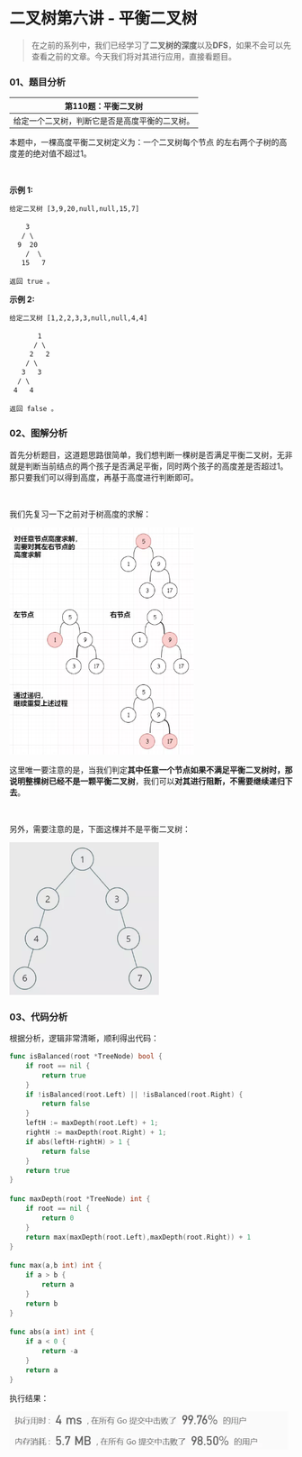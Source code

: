 # 二叉树第六讲 - 平衡二叉树

> 在之前的系列中，我们已经学习了**二叉树的深度**以及**DFS**，如果不会可以先查看之前的文章。今天我们将对其进行应用，直接看题目。

### 01、题目分析

| 第110题：平衡二叉树                            |
| ---------------------------------------------- |
| 给定一个二叉树，判断它是否是高度平衡的二叉树。 |

本题中，一棵高度平衡二叉树定义为：一个二叉树每个节点 的左右两个子树的高度差的绝对值不超过1。

<br/>

**示例 1:**

```
给定二叉树 [3,9,20,null,null,15,7]

    3
   / \
  9  20
    /  \
   15   7 

返回 true 。
```

**示例 2:**

```
给定二叉树 [1,2,2,3,3,null,null,4,4]

       1
      / \
     2   2
    / \
   3   3
  / \
 4   4
 
返回 false 。
```

### 02、图解分析

首先分析题目，这道题思路很简单，我们想判断一棵树是否满足平衡二叉树，无非就是判断当前结点的两个孩子是否满足平衡，同时两个孩子的高度差是否超过1。那只要我们可以得到高度，再基于高度进行判断即可。

<br/>

我们先复习一下之前对于树高度的求解：

<img src="406/1.jpg" alt="img" style="zoom: 67%;" />

这里唯一要注意的是，当我们判定**其中任意一个节点如果不满足平衡二叉树时，那说明整棵树已经不是一颗平衡二叉树**，我们可以**对其进行阻断，不需要继续递归下去**。

<br/>

另外，需要注意的是，下面这棵并不是平衡二叉树：

<img src="406/2.jpg" alt="img" style="zoom: 67%;" />

### 03、代码分析

根据分析，逻辑非常清晰，顺利得出代码：

```go
func isBalanced(root *TreeNode) bool {
    if root == nil {
        return true
    }
    if !isBalanced(root.Left) || !isBalanced(root.Right) {
        return false
    }
    leftH := maxDepth(root.Left) + 1;     
    rightH := maxDepth(root.Right) + 1;   
    if abs(leftH-rightH) > 1 {
        return false
    }
    return true
}

func maxDepth(root *TreeNode) int {
    if root == nil {
        return 0
    }
    return max(maxDepth(root.Left),maxDepth(root.Right)) + 1
}

func max(a,b int) int {
    if a > b {
        return a
    }
    return b
}

func abs(a int) int {
    if a < 0 {
        return -a
    }
    return a 
}
```

执行结果：

<img src="406/3.jpg" alt="img" style="zoom: 67%;" />

